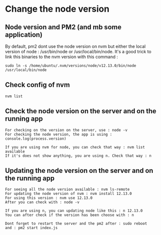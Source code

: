 # Change the node version

## Node version and PM2 (and mb some application)

By default, pm2 dont use the node version on nvm but either the local version of node : /usr/bin/node or /usr/local/bin/node.
It's a good trick to link this binaries to the nvm version with this command :

```
sudo ln -s /home/ubuntu/.nvm/versions/node/v12.13.0/bin/node /usr/local/bin/node
```

## Check config of nvm

```
nvm list
```

## Check the node version on the server and on the running app

```
For checking on the version on the server, use : node -v
For checking the node version, the app is using : console.log(process.version)

If you are using nvm for node, you can check that way : nvm list available
If it's does not show anything, you are using n. Check that way : n

```

## Updating the node version on the server and on the running app

```
For seeing all the node version available : nvm ls-remote
For updating the node version of nvm : nvm install 12.13.0
For using this version : nvm use 12.13.0
After you can check with : node -v

If you are using n, you can updating node like this : n 12.13.0
You can after check if the version has been choose with : n

Dont forget to restart the server and the pm2 after : sudo reboot
and : pm2 start index.js

```